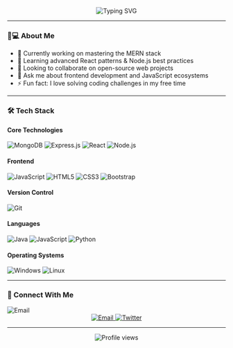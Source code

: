 <div align="center">
  <img src="https://readme-typing-svg.demolab.com?font=Fira+Code&weight=600&size=26&duration=4000&pause=1000&color=4A8FDB&center=true&vCenter=true&width=435&lines=Hi+%F0%9F%91%8B%2C+I'm+Rohan+Reddy;MERN+Stack+Developer;Continuous+Learner;Problem+Solver" alt="Typing SVG" />
</div>

---

### 👨💻 About Me
- 🔭 Currently working on mastering the MERN stack
- 🌱 Learning advanced React patterns & Node.js best practices
- 👯 Looking to collaborate on open-source web projects
- 💬 Ask me about frontend development and JavaScript ecosystems
- ⚡ Fun fact: I love solving coding challenges in my free time

---

### 🛠 Tech Stack

#### Core Technologies
![MongoDB](https://img.shields.io/badge/MongoDB-%234ea94b.svg?style=for-the-badge&logo=mongodb&logoColor=white)
![Express.js](https://img.shields.io/badge/express.js-%23404d59.svg?style=for-the-badge&logo=express&logoColor=%2361DAFB)
![React](https://img.shields.io/badge/react-%2320232a.svg?style=for-the-badge&logo=react&logoColor=%2361DAFB)
![Node.js](https://img.shields.io/badge/node.js-6DA55F?style=for-the-badge&logo=node.js&logoColor=white)

#### Frontend
![JavaScript](https://img.shields.io/badge/javascript-%23323330.svg?style=for-the-badge&logo=javascript&logoColor=%23F7DF1E)
![HTML5](https://img.shields.io/badge/html5-%23E34F26.svg?style=for-the-badge&logo=html5&logoColor=white)
![CSS3](https://img.shields.io/badge/css3-%231572B6.svg?style=for-the-badge&logo=css3&logoColor=white)
![Bootstrap](https://img.shields.io/badge/bootstrap-%23563D7C.svg?style=for-the-badge&logo=bootstrap&logoColor=white)

#### Version Control
![Git](https://img.shields.io/badge/git-%23F05033.svg?style=for-the-badge&logo=git&logoColor=white)

#### Languages
![Java](https://img.shields.io/badge/java-%23ED8B00.svg?style=for-the-badge&logo=openjdk&logoColor=white)
![JavaScript](https://img.shields.io/badge/javascript-%23323330.svg?style=for-the-badge&logo=javascript&logoColor=%23F7DF1E)
![Python](https://img.shields.io/badge/python-3670A0?style=for-the-badge&logo=python&logoColor=ffdd54)

#### Operating Systems  
![Windows](https://img.shields.io/badge/Windows-0078D6?style=for-the-badge&logo=windows&logoColor=white)   ![Linux](https://img.shields.io/badge/Linux-FCC624?style=for-the-badge&logo=linux&logoColor=black)



---

### 🤝 Connect With Me
  <img src="https://media0.giphy.com/media/v1.Y2lkPTc5MGI3NjExM2Q1Z3R1OXIzNmVna2V6cjA5Z2JjYTRrZW1tM2FtdGc3ZHo0anRkNSZlcD12MV9pbnRlcm5hbF9naWZfYnlfaWQmY3Q9cw/xnXzqTZDPCKXOTlsa6/giphy.gif" alt="Email">

<div align="center">
  <a href="mailto:smecrohanreddy5p6@gmail.com" target="_blank">
    <img src="https://img.shields.io/badge/Gmail-D14836?style=for-the-badge&logo=gmail&logoColor=white" alt="Email">
  </a>
  <a href="https://twitter.com/codewebhub_106" target="_blank">
    <img src="https://img.shields.io/badge/Twitter-%231DA1F2.svg?style=for-the-badge&logo=Twitter&logoColor=white" alt="Twitter">
  </a>
</div>

---

<div align="center">
  <img src="https://komarev.com/ghpvc/?username=yourusername&label=Profile%20Views&color=0e75b6&style=flat" alt="Profile views" />
</div>
